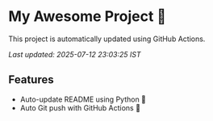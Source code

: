 # My Awesome Project 🚀

This project is automatically updated using GitHub Actions.

_Last updated: 2025-07-12 23:03:25 IST_

## Features
- Auto-update README using Python 🐍
- Auto Git push with GitHub Actions 🤖
